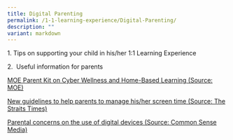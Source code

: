 ```yaml
---
title: Digital Parenting
permalink: /1-1-learning-experience/Digital-Parenting/
description: ""
variant: markdown
---
```

1\. Tips on supporting your child in his/her 1:1 Learning Experience   
  
  
  
2.  Useful information for parents  
  
[MOE Parent Kit on Cyber Wellness and Home-Based Learning (Source: MOE)](https://www.moe.gov.sg/parentkit)  
  
[New guidelines to help parents to manage his/her screen time (Source: The Straits Times)](https://www.straitstimes.com/singapore/no-screen-time-period-new-guidelines-to-help-parents-manage-kids-device-use)  
  
[Parental concerns on the use of digital devices (Source: Common Sense Media)](https://www.commonsensemedia.org/parent-concerns?page=1)